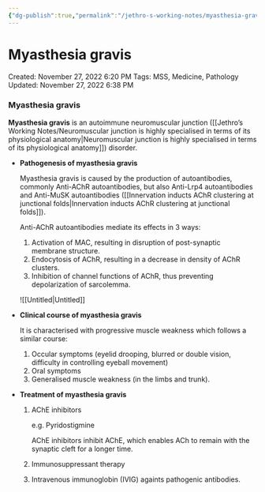 ```yaml
---
{"dg-publish":true,"permalink":"/jethro-s-working-notes/myasthesia-gravis/","dgPassFrontmatter":true}
---
```



# Myasthesia gravis

Created: November 27, 2022 6:20 PM
Tags: MSS, Medicine, Pathology
Updated: November 27, 2022 6:38 PM

### Myasthesia gravis

**Myasthesia gravis** is an autoimmune neuromuscular junction ([[Jethro’s Working Notes/Neuromuscular junction is highly specialised in terms of its physiological anatomy\|Neuromuscular junction is highly specialised in terms of its physiological anatomy]]) disorder.

- ******************************************************************Pathogenesis of myasthesia gravis******************************************************************
    
    Myasthesia gravis is caused by the production of autoantibodies, commonly Anti-AChR autoantibodies, but also Anti-Lrp4 autoantibodies and Anti-MuSK autoantibodies ([[Innervation inducts AChR clustering at junctional folds\|Innervation inducts AChR clustering at junctional folds]]).
    
    Anti-AChR autoantibodies mediate its effects in 3 ways:
    
    1. Activation of MAC, resulting in disruption of post-synaptic membrane structure.
    2. Endocytosis of AChR, resulting in a decrease in density of AChR clusters.
    3. Inhibition of channel functions of AChR, thus preventing depolarization of sarcolemma. 
    
    ![[Untitled\|Untitled]]
    
- ********************************************************Clinical course of myasthesia gravis********************************************************
    
    It is characterised with progressive muscle weakness which follows a similar course:
    
    1. Occular symptoms (eyelid drooping, blurred or double vision, difficulty in controlling eyeball movement)
    2. Oral symptoms
    3. Generalised muscle weakness (in the limbs and trunk).
- ******************************Treatment of myasthesia gravis******************************
    1. AChE inhibitors
        
        e.g. Pyridostigmine
        
        AChE inhibitors inhibit AChE, which enables ACh to remain with the synaptic cleft for a longer time.
        
    2. Immunosuppressant therapy
    3. Intravenous immunoglobin (IVIG) againts pathogenic antibodies.